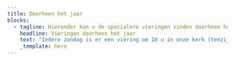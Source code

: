 ```yaml
---
title: Doorheen het jaar
blocks:
  - tagline: Hieronder kan u de specialere vieringen vinden doorheen het werkjaar.
    headline: Vieringen doorheen het jaar
    text: "Iedere zondag is er een viering om 10 u in onze kerk (tenzij anders vermeld hieronder). We ontmoeten u graag tijdens deze vieringen:\n\n**10/9/2023** Familieviering: Startviering werkjaar - Voor de viering: ontbijt ([inschrijving](https://forms.gle/cgiym1okWuytMPDUA)!)\n\n**1/10/2023 Franciscusfeest:** Feestelijke viering van onze parochie. De viering wordt opgeluisterd door het Franciscuskoor en ensemble. Aansluitend bieden we u graag een receptie aan in de parochiezaal. Tijdens deze viering gedenken we onze overleden pastoor: Marcel Doms\n\n**8/10/2023** **Dag van de chronisch zieken**: Viering in samenwerking met Samana.\n\n**1/11/2023 Allerheiligen**: Gedachtenisviering overledenen afgelopen jaar. Viering opgeluisterd door Franciscuskoor en ensemble.\n\n**19/11/2023:** **Familieviering** met speciale aandacht voor onze vormelingen: Naamopgave vormsel\n\n**3/12/2023:** 1de zondag van de Advent\n\n**10/12/2023:** 2de zondag van de Advent\n\n**17/12/2023:** 3de zondag van de Advent\n\n**24/12/2023:** 4de zondag van de Advent\n\n**24/12/2023 Kerstavond**: Kerstwake om 16 u: Familieviering voor groot en klein\n\n**25/12/2023 Kerstdag**: Feestelijke viering om 10 u opgeluisterd door het koor Blij Rondeel\n\n**26/12/2023: 2de\_Kerstdag**: Feestelijke viering met orgel en samenzang\n\n**7/1/2024**: Driekoningenviering met aansluitend een toast op het nieuwe jaar.\n\n**4/2/2024: Familieviering** met speciale aandacht voor de eerste communicanten (Naamopgave)\n\n**14/2/2024**: Aswoensdagviering gaat door in de pastorale Zone KesseLinde (plaats volgt later)\n\n**18/2/2024:** 1ste\_zondag van de vasten in het teken van Broederlijk delen\n\n**25/2/2024:** Familieviering met kruisoplegging voor onze vormelingen. Viering staat ook in het teken van Broederlijk Delen\n\n**3/3/2024:** 3de\_zondag van de vasten in het teken van Broederlijk delen\n\n**10/3/2024:** 4de\_zondag van de vasten in het teken van Broederlijk delen\n\n**17/3/2024:** 5de\_zondag van de vasten in het teken van Broederlijk delen\n\n**24/3/2024 Palmzondag**: Feestelijke viering met wijding van de palmtakken. Viering opgeluisterd door het Franciscuskoor en ensemble\n\n**28/3/2024 Witte Donderdag**:\n\n15 u Witte Donderdagviering voor de leden van Samana\n\n20 u Witte donderdagviering gaat door in de pastorale Zone KesseLinde\n\n**29/3/2024 Goede Vrijdag**\n\n15 u Kruisweg\n\n20 u Goede vrijdagviering\n\n**30/3/2024 Paaswake** om 20 u: Familieviering met eerste communicanten en vormelingen; viering opgeluisterd door het Franciscuskoor en ensemble.\n\n**31/3/2024 Paasdag:** Feestelijke viering om 10 u opgeluisterd door het koor Blij Rondeel\n\n**1/4/2024 Paasmaandagviering**: Viering om 10 u opgeluisterd met orgel en samenzang\n\n**21/4/2024 Familieviering**: Brodenviering met speciale aandacht voor onze eerste communiecanten\n\n**5/5/2024 Vormselviering** in de Sint-Antoniusparochie\n\n**9/5/2024 OHHemelvaart:** Eerste communieviering om 10 u opgeluisterd door het muziekensemble van onze parochie.\n\n**19/5/2024 Pinksteren**: Feestelijke viering opgeluisterd door het Franciscuskoor en ensemble\n\n**20/5/2024 Pinkstermaandag:** Rustige viering met orgel en samenzang om 10 u\n\n**23/6/2024:** Slotviering werkjaar met aansluitend receptie. Viering opgeluisterd door muziekensemble van de parochie.\n\n**15/8/2024 OLV Hemelvaart:** Feestelijke viering om 10 u opgeluisterd door het Franciscuskoor\n\n\_\n"
    _template: hero
---
```







